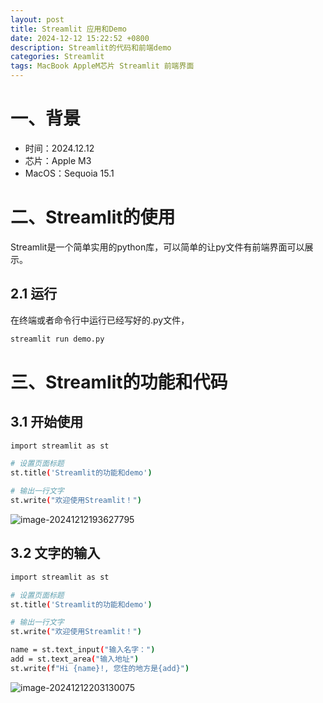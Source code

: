 ```yaml
---
layout: post
title: Streamlit 应用和Demo
date: 2024-12-12 15:22:52 +0800
description: Streamlit的代码和前端demo
categories: Streamlit 
tags: MacBook AppleM芯片 Streamlit 前端界面
---
```


# 一、背景

- 时间：2024.12.12
- 芯片：Apple M3
- MacOS：Sequoia 15.1



# 二、Streamlit的使用

Streamlit是一个简单实用的python库，可以简单的让py文件有前端界面可以展示。



## 2.1 运行

在终端或者命令行中运行已经写好的.py文件，

```bash
streamlit run demo.py
```



# 三、Streamlit的功能和代码

## 3.1 开始使用

``` bash
import streamlit as st

# 设置页面标题
st.title('Streamlit的功能和demo')

# 输出一行文字
st.write("欢迎使用Streamlit！")
```

![image-20241212193627795](/Users/william/myblog/assets/img/1.png)

## 3.2 文字的输入

``` bash
import streamlit as st

# 设置页面标题
st.title('Streamlit的功能和demo')

# 输出一行文字
st.write("欢迎使用Streamlit！")

name = st.text_input("输入名字：")
add = st.text_area("输入地址")
st.write(f"Hi {name}!, 您住的地方是{add}")
```

![image-20241212203130075](/Users/william/myblog/assets/img/2.png)





 















